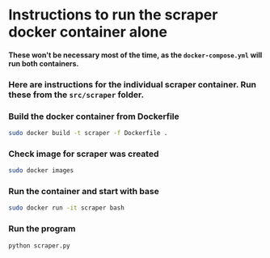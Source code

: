 # Instructions to run the scraper docker container alone

#### These won't be necessary most of the time, as the `docker-compose.yml` will run both containers.

### Here are instructions for the individual scraper container. Run these from the `src/scraper` folder.

### Build the docker container from Dockerfile

```sh
sudo docker build -t scraper -f Dockerfile .
```

### Check image for scraper was created
```sh
sudo docker images
```

### Run the container and start with base
```sh
sudo docker run -it scraper bash
```

### Run the program
```sh
python scraper.py
```